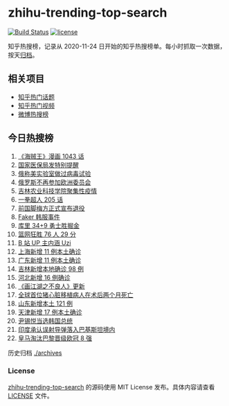 # zhihu-trending-top-search

[![Build Status](https://github.com/justjavac/zhihu-trending-top-search/workflows/ci/badge.svg?branch=main)](https://github.com/justjavac/zhihu-trending-top-search/actions)
[![license](https://img.shields.io/github/license/justjavac/zhihu-trending-top-search)](https://github.com/justjavac/zhihu-trending-top-search/blob/main/LICENSE)

知乎热搜榜，记录从 2020-11-24 日开始的知乎热搜榜单。每小时抓取一次数据，按天[归档](./archives)。

## 相关项目

- [知乎热门话题](https://github.com/justjavac/zhihu-trending-hot-questions)
- [知乎热门视频](https://github.com/justjavac/zhihu-trending-hot-video)
- [微博热搜榜](https://github.com/justjavac/weibo-trending-hot-search)

## 今日热搜榜

<!-- BEGIN -->
<!-- 最后更新时间 Sat Mar 12 2022 13:12:16 GMT+0800 (China Standard Time) -->

1. [《海贼王》漫画 1043 话](https://www.zhihu.com/search?q=海贼王)
1. [国家医保局发特别提醒](https://www.zhihu.com/search?q=医保停用诈骗短信)
1. [俄称美实验室做过病毒试验](https://www.zhihu.com/search?q=蝙蝠新冠病毒样本试验)
1. [俄罗斯不再参加欧洲委员会](https://www.zhihu.com/search?q=欧洲委员会)
1. [吉林农业科技学院聚集性疫情](https://www.zhihu.com/search?q=吉林农业科技学院疫情)
1. [一拳超人 205 话](https://www.zhihu.com/search?q=一拳超人)
1. [前国脚梅方正式宣布退役](https://www.zhihu.com/search?q=梅方退役)
1. [Faker 韩服事件](https://www.zhihu.com/search?q=faker)
1. [库里 34+9 勇士胜掘金](https://www.zhihu.com/search?q=勇士)
1. [篮网狂胜 76 人 29 分](https://www.zhihu.com/search?q=篮网)
1. [B 站 UP 主内涵 Uzi](https://www.zhihu.com/search?q=uzi)
1. [上海新增 11 例本土确诊](https://www.zhihu.com/search?q=上海疫情)
1. [广东新增 11 例本土确诊](https://www.zhihu.com/search?q=广东疫情)
1. [吉林新增本地确诊 98 例](https://www.zhihu.com/search?q=吉林疫情)
1. [河北新增 16 例确诊](https://www.zhihu.com/search?q=河北疫情)
1. [《画江湖之不良人》更新](https://www.zhihu.com/search?q=画江湖之不良人)
1. [全球首位猪心脏移植病人在术后两个月死亡](https://www.zhihu.com/search?q=猪心脏移植)
1. [山东新增本土 121 例](https://www.zhihu.com/search?q=山东疫情)
1. [天津新增 17 例本土确诊](https://www.zhihu.com/search?q=天津疫情)
1. [尹锡悦当选韩国总统](https://www.zhihu.com/search?q=韩国总统)
1. [印度承认误射导弹落入巴基斯坦境内](https://www.zhihu.com/search?q=印度误射导弹)
1. [皇马淘汰巴黎晋级欧冠 8 强](https://www.zhihu.com/search?q=皇马)

<!-- END -->

历史归档 [./archives](./archives)

### License

[zhihu-trending-top-search](https://github.com/justjavac/zhihu-trending-top-search)
的源码使用 MIT License 发布。具体内容请查看 [LICENSE](./LICENSE) 文件。
